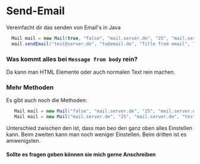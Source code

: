# Send-Email

Vereinfacht dir das senden von Email's in Java

```java
  Mail mail = new Mail(true, "false", "mail.server.de", "25", "mail.server.de", "test@server.de", "");
  mail.sendEmail("test@server.de", "to@email.de", "Title from email", "Message from body");
```

### Was kommt alles bei ```Message from body``` rein?

Da kann man HTML Elemente oder auch normalen Text rein machen.

### Mehr Methoden

Es gibt auch noch die Methoden:
```java
   Mail mail = new Mail("false", "mail.server.de", "25", "mail.server.de", "test@server.de", "");
   Mail mail = new Mail("mail.server.de", "25", "mail.server.de", "test@server.de", "");
```

Unterschied zwischen den ist, dass man beo den ganz oben alles Einstellen kann. Beim zweiten kann man noch weniger Einstellen.
Beim dritten ist es amwenigsten.

#### Sollte es fragen geben können sie mich gerne Anschreiben
